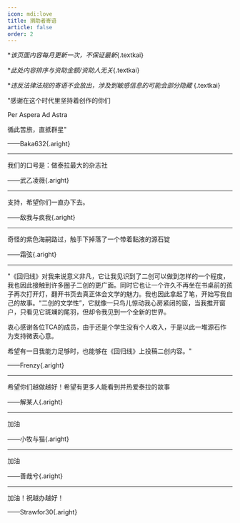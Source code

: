 ```yaml
---
icon: mdi:love
title: 捐助者寄语
article: false
order: 2
---
```


**该页面内容每月更新一次，不保证最新*{.textkai}

**此处内容排序与资助金额/资助人无关*{.textkai}

**违反法律法规的寄语不会放出，涉及到敏感信息的可能会部分隐藏* {.textkai}

<!-- more -->

<nline />

"感谢在这个时代里坚持着创作的你们

Per Aspera Ad Astra

循此苦旅，直抵群星"

——Baka632{.aright}

---

我们的口号是：做泰拉最大的杂志社

——武乙凌薇{.aright}

---

支持，希望你们一直办下去。

——敌我与疯我{.aright}

---
奇怪的紫色海嗣路过，触手下掉落了一个带着黏液的源石锭

——霜弦{.aright}

---

"《回归线》对我来说意义非凡，它让我见识到了二创可以做到怎样的一个程度，我也因此接触到许多圈子二创的更广面。同时它也让一个许久不再坐在书桌前的孩子再次打开灯，翻开书页去真正体会文学的魅力。我也因此拿起了笔，开始写我自己的故事。“二创的文学性”，它就像一只鸟儿惊动我心房紧闭的窗，当我推开窗户，只看见它斑斓的尾羽，但却令我见到一个全新的世界。

衷心感谢各位TCA的成员，由于还是个学生没有个人收入，于是以此一堆源石作为支持微表心意。

希望有一日我能力足够时，也能够在《回归线》上投稿二创内容。"

——Frenzy{.aright}

---

希望你们越做越好！希望有更多人能看到并热爱泰拉的故事

——解某人{.aright}

---

加油

——小牧与猫{.aright}

---

加油

——善哉兮{.aright}

---

加油！祝越办越好！

——Strawfor30{.aright}

<eod />
